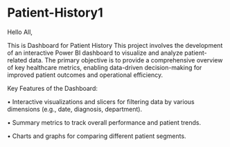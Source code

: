 # Patient-History1
Hello All,

This is Dashboard for Patient History
This project involves the development of an interactive Power BI dashboard to visualize and analyze patient-related data. The primary objective is to provide a comprehensive overview of key healthcare metrics, enabling data-driven decision-making for improved patient outcomes and operational efficiency.

Key Features of the Dashboard:

• Interactive visualizations and slicers for filtering data by various dimensions (e.g., date, diagnosis, department).

• Summary metrics to track overall performance and patient trends.

• Charts and graphs for comparing different patient segments.
